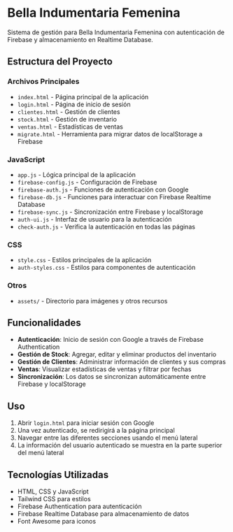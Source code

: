 # Bella Indumentaria Femenina

Sistema de gestión para Bella Indumentaria Femenina con autenticación de Firebase y almacenamiento en Realtime Database.

## Estructura del Proyecto

### Archivos Principales
- `index.html` - Página principal de la aplicación
- `login.html` - Página de inicio de sesión
- `clientes.html` - Gestión de clientes
- `stock.html` - Gestión de inventario
- `ventas.html` - Estadísticas de ventas
- `migrate.html` - Herramienta para migrar datos de localStorage a Firebase

### JavaScript
- `app.js` - Lógica principal de la aplicación
- `firebase-config.js` - Configuración de Firebase
- `firebase-auth.js` - Funciones de autenticación con Google
- `firebase-db.js` - Funciones para interactuar con Firebase Realtime Database
- `firebase-sync.js` - Sincronización entre Firebase y localStorage
- `auth-ui.js` - Interfaz de usuario para la autenticación
- `check-auth.js` - Verifica la autenticación en todas las páginas

### CSS
- `style.css` - Estilos principales de la aplicación
- `auth-styles.css` - Estilos para componentes de autenticación

### Otros
- `assets/` - Directorio para imágenes y otros recursos

## Funcionalidades

- **Autenticación**: Inicio de sesión con Google a través de Firebase Authentication
- **Gestión de Stock**: Agregar, editar y eliminar productos del inventario
- **Gestión de Clientes**: Administrar información de clientes y sus compras
- **Ventas**: Visualizar estadísticas de ventas y filtrar por fechas
- **Sincronización**: Los datos se sincronizan automáticamente entre Firebase y localStorage

## Uso

1. Abrir `login.html` para iniciar sesión con Google
2. Una vez autenticado, se redirigirá a la página principal
3. Navegar entre las diferentes secciones usando el menú lateral
4. La información del usuario autenticado se muestra en la parte superior del menú lateral

## Tecnologías Utilizadas

- HTML, CSS y JavaScript
- Tailwind CSS para estilos
- Firebase Authentication para autenticación
- Firebase Realtime Database para almacenamiento de datos
- Font Awesome para iconos
